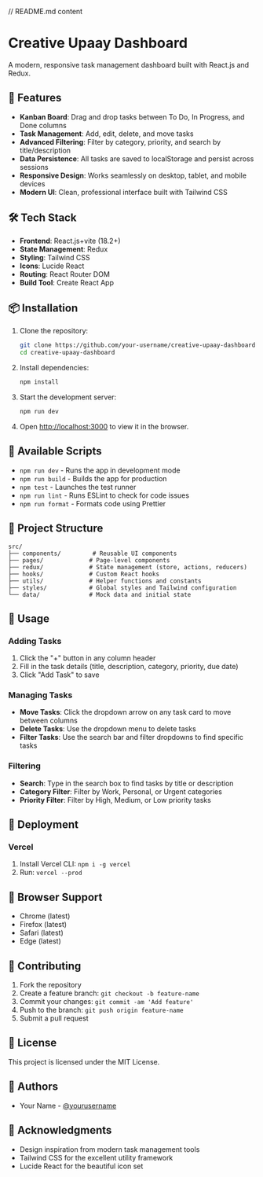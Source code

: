 // README.md content
# Creative Upaay Dashboard

A modern, responsive task management dashboard built with React.js and Redux.

## 🚀 Features

- **Kanban Board**: Drag and drop tasks between To Do, In Progress, and Done columns
- **Task Management**: Add, edit, delete, and move tasks
- **Advanced Filtering**: Filter by category, priority, and search by title/description
- **Data Persistence**: All tasks are saved to localStorage and persist across sessions
- **Responsive Design**: Works seamlessly on desktop, tablet, and mobile devices
- **Modern UI**: Clean, professional interface built with Tailwind CSS

## 🛠️ Tech Stack

- **Frontend**: React.js+vite (18.2+)
- **State Management**: Redux
- **Styling**: Tailwind CSS
- **Icons**: Lucide React
- **Routing**: React Router DOM
- **Build Tool**: Create React App

## 📦 Installation

1. Clone the repository:
   ```bash
   git clone https://github.com/your-username/creative-upaay-dashboard.git
   cd creative-upaay-dashboard
   ```

2. Install dependencies:
   ```bash
   npm install
   ```

3. Start the development server:
   ```bash
   npm run dev
   ```

4. Open [http://localhost:3000](http://localhost:3000) to view it in the browser.

## 🔧 Available Scripts

- `npm run dev` - Runs the app in development mode
- `npm run build` - Builds the app for production
- `npm test` - Launches the test runner
- `npm run lint` - Runs ESLint to check for code issues
- `npm run format` - Formats code using Prettier

## 📁 Project Structure

```
src/
├── components/         # Reusable UI components
├── pages/             # Page-level components
├── redux/             # State management (store, actions, reducers)
├── hooks/             # Custom React hooks
├── utils/             # Helper functions and constants
├── styles/            # Global styles and Tailwind configuration
└── data/              # Mock data and initial state
```

## 🎯 Usage

### Adding Tasks
1. Click the "+" button in any column header
2. Fill in the task details (title, description, category, priority, due date)
3. Click "Add Task" to save

### Managing Tasks
- **Move Tasks**: Click the dropdown arrow on any task card to move between columns
- **Delete Tasks**: Use the dropdown menu to delete tasks
- **Filter Tasks**: Use the search bar and filter dropdowns to find specific tasks

### Filtering
- **Search**: Type in the search box to find tasks by title or description
- **Category Filter**: Filter by Work, Personal, or Urgent categories
- **Priority Filter**: Filter by High, Medium, or Low priority tasks

## 🚀 Deployment



### Vercel
1. Install Vercel CLI: `npm i -g vercel`
2. Run: `vercel --prod`

## 📱 Browser Support

- Chrome (latest)
- Firefox (latest)
- Safari (latest)
- Edge (latest)

## 🤝 Contributing

1. Fork the repository
2. Create a feature branch: `git checkout -b feature-name`
3. Commit your changes: `git commit -am 'Add feature'`
4. Push to the branch: `git push origin feature-name`
5. Submit a pull request

## 📝 License

This project is licensed under the MIT License.

## 👥 Authors

- Your Name - [@yourusername](https://github.com/yourusername)

## 🙏 Acknowledgments

- Design inspiration from modern task management tools
- Tailwind CSS for the excellent utility framework
- Lucide React for the beautiful icon set
